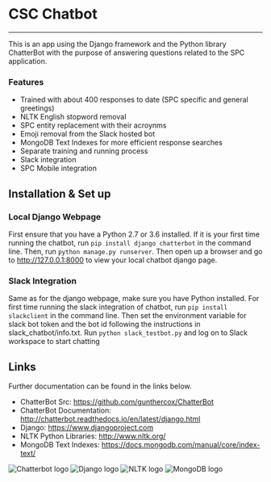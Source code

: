 # CSC Chatbot

-----

This is an app using the Django framework and the Python library ChatterBot with the purpose of answering questions related to the SPC application.

### Features
* Trained with about 400 responses to date (SPC specific and general greetings)
* NLTK English stopword removal
* SPC entity replacement with their acroynms
* Emoji removal from the Slack hosted bot
* MongoDB Text Indexes for more efficient response searches
* Separate training and running process
* Slack integration
* SPC Mobile integration

## Installation & Set up
### Local Django Webpage
First ensure that you have a Python 2.7 or 3.6 installed. If it is your first time running the chatbot, run `pip install django chatterbot` in the command line. Then, run `python manage.py runserver`. Then open up a browser and go to http://127.0.0.1:8000 to view your local chatbot django page.

### Slack Integration
Same as for the django webpage, make sure you have Python installed. For first time running the slack integration of chatbot, run `pip install slackclient` in the command line. Then set the environment variable for slack bot token and the bot id following the instructions in slack_chatbot/info.txt. Run `python slack_testbot.py` and log on to Slack workspace to start chatting

## Links
Further documentation can be found in the links below.

* ChatterBot Src: https://github.com/gunthercox/ChatterBot
* ChatterBot Documentation: http://chatterbot.readthedocs.io/en/latest/django.html
* Django: https://www.djangoproject.com
* NLTK Python Libraries: http://www.nltk.org/
* MongoDB Text Indexes: https://docs.mongodb.com/manual/core/index-text/

![Chatterbot logo](http://salvius.org/images/logos/chatterbot.png)
![Django logo](http://artandlogic.com/wp-content/uploads/2014/04/django-logo-negative-300x136.png)
![NLTK logo](https://tse4.mm.bing.net/th?id=OIP.sR1Ar05uovPTypL_2atpcQCWCW&pid=15.1)
![MongoDB logo](http://idroot.net/wp-content/uploads/2015/02/mongodb-logo.jpg)